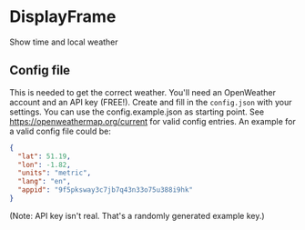 # DisplayFrame
Show time and local weather

## Config file
This is needed to get the correct weather. You'll need an OpenWeather account and an API key (FREE!). Create and fill in the `config.json` with your settings. You can use the config.example.json as starting point. See https://openweathermap.org/current for valid config entries. An example for a valid config file could be:
```json
{
  "lat": 51.19,
  "lon": -1.82,
  "units": "metric",
  "lang": "en",
  "appid": "9f5pksway3c7jb7q43n33o75u388i9hk"
}
```
(Note: API key isn't real. That's a randomly generated example key.)
